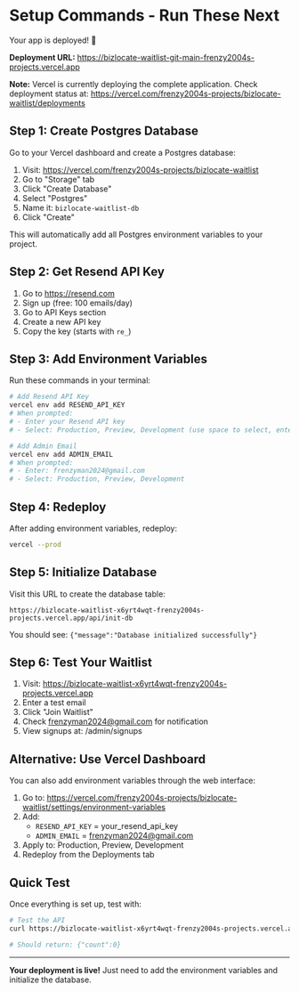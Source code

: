 # Setup Commands - Run These Next

Your app is deployed! 🎉

**Deployment URL:** https://bizlocate-waitlist-git-main-frenzy2004s-projects.vercel.app

**Note:** Vercel is currently deploying the complete application. Check deployment status at:
https://vercel.com/frenzy2004s-projects/bizlocate-waitlist/deployments

## Step 1: Create Postgres Database

Go to your Vercel dashboard and create a Postgres database:
1. Visit: https://vercel.com/frenzy2004s-projects/bizlocate-waitlist
2. Go to "Storage" tab
3. Click "Create Database"
4. Select "Postgres"
5. Name it: `bizlocate-waitlist-db`
6. Click "Create"

This will automatically add all Postgres environment variables to your project.

## Step 2: Get Resend API Key

1. Go to https://resend.com
2. Sign up (free: 100 emails/day)
3. Go to API Keys section
4. Create a new API key
5. Copy the key (starts with `re_`)

## Step 3: Add Environment Variables

Run these commands in your terminal:

```bash
# Add Resend API Key
vercel env add RESEND_API_KEY
# When prompted:
# - Enter your Resend API key
# - Select: Production, Preview, Development (use space to select, enter to confirm)

# Add Admin Email
vercel env add ADMIN_EMAIL
# When prompted:
# - Enter: frenzyman2024@gmail.com
# - Select: Production, Preview, Development
```

## Step 4: Redeploy

After adding environment variables, redeploy:

```bash
vercel --prod
```

## Step 5: Initialize Database

Visit this URL to create the database table:
```
https://bizlocate-waitlist-x6yrt4wqt-frenzy2004s-projects.vercel.app/api/init-db
```

You should see: `{"message":"Database initialized successfully"}`

## Step 6: Test Your Waitlist

1. Visit: https://bizlocate-waitlist-x6yrt4wqt-frenzy2004s-projects.vercel.app
2. Enter a test email
3. Click "Join Waitlist"
4. Check frenzyman2024@gmail.com for notification
5. View signups at: /admin/signups

## Alternative: Use Vercel Dashboard

You can also add environment variables through the web interface:

1. Go to: https://vercel.com/frenzy2004s-projects/bizlocate-waitlist/settings/environment-variables
2. Add:
   - `RESEND_API_KEY` = your_resend_api_key
   - `ADMIN_EMAIL` = frenzyman2024@gmail.com
3. Apply to: Production, Preview, Development
4. Redeploy from the Deployments tab

## Quick Test

Once everything is set up, test with:

```bash
# Test the API
curl https://bizlocate-waitlist-x6yrt4wqt-frenzy2004s-projects.vercel.app/api/waitlist

# Should return: {"count":0}
```

---

**Your deployment is live!** Just need to add the environment variables and initialize the database.
